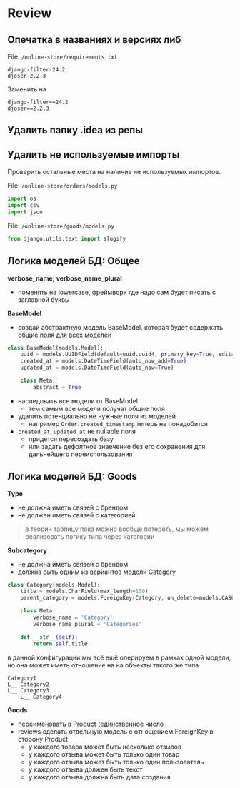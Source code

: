# Review

## Опечатка в названиях и версиях либ

File: `/online-store/requirements.txt`
```shell
django-filter-24.2
djoser-2.2.3
```
Заменить на
```shell
django-filter==24.2
djoser==2.2.3
```

## Удалить папку .idea из репы

## Удалить не используемые импорты

Проверить остальные места на наличие не используемых импортов.

File: `/online-store/orders/models.py`

```python
import os
import csv
import json
```

File: `/online-store/goods/models.py`

```python
from django.utils.text import slugify
```

## Логика моделей БД: Общее

**verbose_name; verbose_name_plural**
- поменять на lowercase, фреймворк где надо сам будет писать с заглавной буквы

**BaseModel**

- создай абстрактную модель BaseModel, которая будет содержать общие поля для всех моделей

```python
class BaseModel(models.Model):
    uuid = models.UUIDField(default=uuid.uuid4, primary_key=True, editable=False, unique=True)
    created_at = models.DateTimeField(auto_now_add=True)
    updated_at = models.DateTimeField(auto_now=True)

    class Meta:
        abstract = True
```

- наследовать все модели от BaseModel
  - тем самым все модели получат общие поля
- удалить потенциально не нужные поля из моделей
  - например `Order.created_timestamp` теперь не понадобится
- `created_at`, `updated_at` не nullable поля
  - придется пересоздать базу
  - или задать дефолтное знаечение без его сохранения для дальнейшего переиспользования


## Логика моделей БД: Goods

**Type**
- не должна иметь связей с брендом
- не должен иметь связей с категорией

> в теории таблицу пока можно вообще потереть, мы можем реализовать логику типа через категории 

**Subcategory**
- не должна иметь связей с брендом
- должна быть одним из вариантов модели Category

```python
class Category(models.Model):
    title = models.CharField(max_length=150)
    parent_category = models.ForeignKey(Category, on_delete=models.CASCADE, related_name='subcategories')

    class Meta:
        verbose_name = 'Category'
        verbose_name_plural = 'Categories'

    def __str__(self):
        return self.title
```

в данной конфигурации мы всё ещё оперируем в рамках одной модели, 
но она может иметь отношение на на объекты такого же типа

```
Category1
L__ Category2
L__ Category3
    L__ Category4
```

**Goods**
- переименовать в Product (единственное число
- reviews сделать отдельную модель с отнощением ForeignKey в сторону Product
  - у каждого товара может быть несколько отзывов
  - у каждого отзыва может быть только один товар
  - у каждого отзыва может быть только один пользователь
  - у каждого отзыва должен быть текст
  - у каждого отзыва должна быть дата создания
